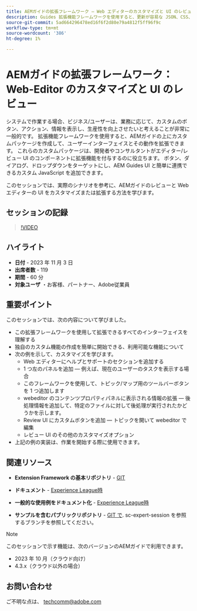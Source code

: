 ```yaml
---
title: AEMガイドの拡張フレームワーク — Web エディターのカスタマイズと UI のレビュー
description: Guides 拡張機能フレームワークを使用すると、更新が容易な JSON、CSS、JavaScript を使用して、レビュー UI または Webeditor の目的のセクションをカスタマイズできます。
source-git-commit: 5ad664296478ed16f6f2d80e79a4812f5ff96f9c
workflow-type: tm+mt
source-wordcount: '386'
ht-degree: 1%

---
```


# AEMガイドの拡張フレームワーク：Web-Editor のカスタマイズと UI のレビュー

システムで作業する場合、ビジネス/ユーザーは、業務に応じて、カスタムのボタン、アクション、情報を表示し、生産性を向上させたいと考えることが非常に一般的です。 拡張機能フレームワークを使用すると、AEMガイドの上にカスタムパッケージを作成して、ユーザーインターフェイスとその動作を拡張できます。 これらのカスタムパッケージは、開発者やコンサルタントがエディター/レビュー UI のコンポーネントに拡張機能を付与するのに役立ちます。 ボタン、ダイアログ、ドロップダウンをターゲットにし、AEM Guides UI と簡単に連携できるカスタム JavaScript を追加できます。

このセッションでは、実際のシナリオを参考に、AEMガイドのレビューと Web エディターの UI をカスタマイズまたは拡張する方法を学びます。

## セッションの記録

>[!VIDEO](https://video.tv.adobe.com/v/3425476/review-ui-customization-guides-extension-framework-web-editor)

## ハイライト

- **日付** - 2023 年 11 月 3 日
- **出席者数** - 119
- **期間** - 60 分
- **対象ユーザ** ・お客様、パートナー、Adobe従業員

## 重要ポイント

このセッションでは、次の内容について学びました。
- この拡張フレームワークを使用して拡張できるすべてのインターフェイスを理解する
- 独自のカスタム機能の作成を簡単に開始できる、利用可能な機能について
- 次の例を示して、カスタマイズを学びます。
   - Web エディターにヘルプとサポートのセクションを追加する
   - 1 つ左のパネルを追加 — 例えば、現在のユーザーのタスクを表示する場合
   - このフレームワークを使用して、トピック/マップ用のツールバーボタンを 1 つ追加します
   - webeditor のコンテンツプロパティパネルに表示される情報の拡張 — 後処理情報を追加して、特定のファイルに対して後処理が実行されたかどうかを示します。
   - Review UI にカスタムボタンを追加 — トピックを開いて webeditor で編集
   - レビュー UI のその他のカスタマイズオプション
- 上記の例の実装は、作業を開始する際に使用できます。


## 関連リソース

- **Extension Framework の基本リポジトリ** - [GIT](https://github.com/adobe/guides-extension/tree/main)

- **ドキュメント** - [Experience League時](https://guides-extension.vercel.app/docs/aem_guides_framework/basic_customisation)

- **一般的な使用例をドキュメント化** - [Experience League時](https://guides-extension.vercel.app/docs/aem_guides_framework/basic_customisation)

- **サンプルを含むパブリックリポジトリ** - [GIT で](https://github.com/adobe/guides-extension/tree/sc-expert-session). sc-expert-session を参照するブランチを参照してください。


>[!NOTE]
>
> このセッションで示す機能は、次のバージョンのAEMガイドで利用できます。
> - 2023 年 10 月（クラウド向け）
> - 4.3.x（クラウド以外の場合）



## お問い合わせ

ご不明な点は、 <techcomm@adobe.com>
